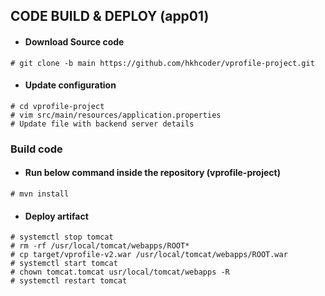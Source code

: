 ## CODE BUILD & DEPLOY (app01)
- #### Download Source code

`# git clone -b main https://github.com/hkhcoder/vprofile-project.git`

- #### Update configuration
```
# cd vprofile-project
# vim src/main/resources/application.properties
# Update file with backend server details
```

### Build code

- #### Run below command inside the repository (vprofile-project)

`# mvn install`

- #### Deploy artifact
```
# systemctl stop tomcat
# rm -rf /usr/local/tomcat/webapps/ROOT*
# cp target/vprofile-v2.war /usr/local/tomcat/webapps/ROOT.war
# systemctl start tomcat
# chown tomcat.tomcat usr/local/tomcat/webapps -R
# systemctl restart tomcat
```
